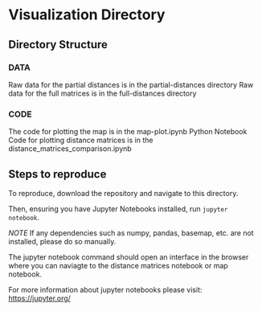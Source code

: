 # Visualization Directory


## Directory Structure

### DATA
Raw data for the partial distances is in the partial-distances directory
Raw data for the full matrices is in the full-distances directory

### CODE
The code for plotting the map is in the map-plot.ipynb Python Notebook
Code for plotting distance matrices is in the distance_matrices_comparison.ipynb


## Steps to reproduce

To reproduce, download the repository and navigate to this directory.

Then, ensuring you have Jupyter Notebooks installed, run `jupyter notebook`.

*NOTE* If any dependencies such as numpy, pandas, basemap, etc. are not installed, please do so manually.

The jupyter notebook command should open an interface in the browser where you can naviagte to the distance matrices notebook or map notebook.

For more information about jupyter notebooks please visit: https://jupyter.org/

